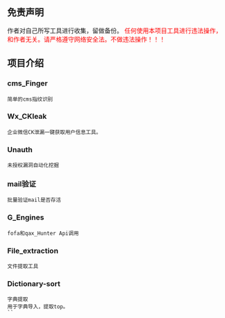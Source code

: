 
## 免责声明
作者对自己所写工具进行收集，留做备份。
<font color=red>任何使用本项目工具进行违法操作，和作者无关。请严格遵守网络安全法。不做违法操作！！！</font>


## 项目介绍

### cms_Finger
```
简单的cms指纹识别
```
### Wx_CKleak
```
企业微信CK泄漏一键获取用户信息工具。
```

### Unauth
```
未授权漏洞自动化挖掘
```
### mail验证
```
批量验证mail是否存活
```
### G_Engines
```
fofa和qax_Hunter Api调用
```
### File_extraction
```
文件提取工具
```
### Dictionary-sort
```
字典提取
用于字典导入，提取top。
``